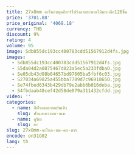 ```yaml
---
title: 27x8mm อะไหล่หมุดกีตาร์โปร่งลายสะพานไม้มะเกลือ120ชิ้น
price: '3701.88'
price_original: '4068.18'
currency: THB
discount: 9%
rating: 4
volume: 95
image: Sdb855dc193cc400783cdd51567912d4fs.jpg
images:
  - Sdb855dc193cc400783cdd51567912d4fs.jpg
  - S5da04d2a0875467d823a5ec5a233fdbaO.jpg
  - Se05db43d08b04657bd97605ba5fbf6c03.jpg
  - S27034a69825a455bba7789d7c9691865O.jpg
  - Se74fbed6343b429db79e2abb6b016deba.jpg
  - S4fbdaab48cef42d58de079a311432cfdd.jpg
video: ''
categories:
  - name: กีฬาและความบันเทิง
    slug: ฬาและความบ-นเท
  - name: ดุริยะ
    slug: ยะ
slug: 27x8mm-อะไหล-หม-ดก-ตาร
encode: on31G02
lang: th
---
```

  